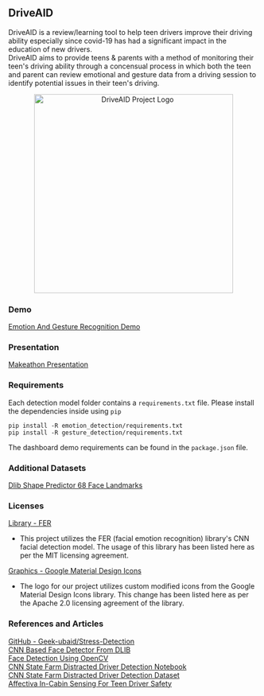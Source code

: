 ## DriveAID
DriveAID is a review/learning tool to help teen drivers improve their driving ability especially since covid-19 has had a significant impact in the education of new drivers.<br>
DriveAID aims to provide teens & parents with a method of monitoring their teen's driving ability through a concensual process in which both the teen and parent can review emotional and gesture data from a driving session to identify potential issues in their teen's driving.<br>
<p align="center">
<img width=400 src="https://user-images.githubusercontent.com/20238115/111500082-fb996b80-8719-11eb-9271-778065ac2b67.png" alt="DriveAID Project Logo"/>
</p>

### Demo
[Emotion And Gesture Recognition Demo](https://www.youtube.com/watch?v=2JThDjU4U14)

### Presentation
[Makeathon Presentation](https://github.com/TeamInnovAIte/InnovAIte/blob/main/TeamInnovAIte%20-%20Makeathon%20Presentation.pptx)


### Requirements
Each detection model folder contains a `requirements.txt` file. Please install the dependencies inside using `pip`<br>
```
pip install -R emotion_detection/requirements.txt
pip install -R gesture_detection/requirements.txt
```
The dashboard demo requirements can be found in the `package.json` file.


### Additional Datasets
[Dlib Shape Predictor 68 Face Landmarks](https://github.com/davisking/dlib-models/blob/master/shape_predictor_68_face_landmarks.dat.bz2)


### Licenses
[Library - FER](https://github.com/justinshenk/fer/blob/master/LICENSE)
- This project utilizes the FER (facial emotion recognition) library's CNN facial detection model. The usage of this library has been listed here as per the MIT licensing agreement.

[Graphics - Google Material Design Icons](https://github.com/google/material-design-icons/blob/master/LICENSE)
- The logo for our project utilizes custom modified icons from the Google Material Design Icons library. This change has been listed here as per the Apache 2.0 licensing agreement of the library.

### References and Articles
[GitHub - Geek-ubaid/Stress-Detection](https://github.com/Geek-ubaid/Stress-Detection)<br>
[CNN Based Face Detector From DLIB](https://towardsdatascience.com/cnn-based-face-detector-from-dlib-c3696195e01c
)<br>
[Face Detection Using OpenCV](https://towardsdatascience.com/face-detection-in-2-minutes-using-opencv-python-90f89d7c0f81)<br>
[CNN State Farm Distracted Driver Detection Notebook](https://www.kaggle.com/anayantzinp/cnn-state-farm-distracted-driver-detection)<br>
[CNN State Farm Distracted Driver Detection Dataset](https://www.kaggle.com/c/state-farm-distracted-driver-detection/overview)<br>
[Affectiva In-Cabin Sensing For Teen Driver Safety](https://blog.affectiva.com/how-in-cabin-sensing-helps-teen-drivers-stay-safe)
